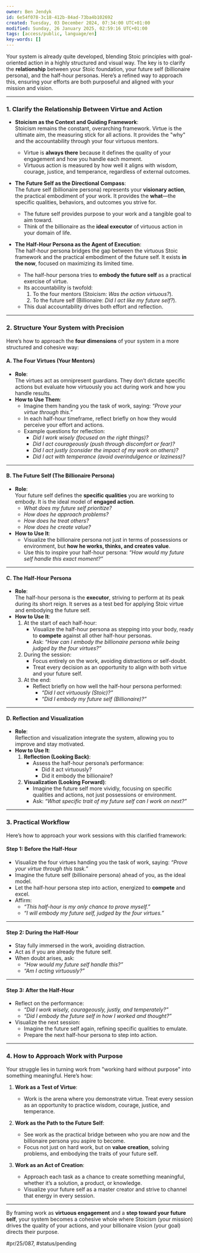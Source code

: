 ```yaml
---
owner: Ben Jendyk
id: 6e54f078-3c18-412b-84ad-73ba4b102692
created: Tuesday, 03 December 2024, 07:34:00 UTC+01:00
modified: Sunday, 26 January 2025, 02:59:16 UTC+01:00
tags: [access/public, language/en]
key-words: []
---
```


Your system is already quite developed, blending Stoic principles with goal-oriented action in a highly structured and visual way. The key is to clarify the **relationship** between your Stoic foundation, your future self (billionaire persona), and the half-hour personas. Here’s a refined way to approach this, ensuring your efforts are both purposeful and aligned with your mission and vision.

---

### **1. Clarify the Relationship Between Virtue and Action**

- **Stoicism as the Context and Guiding Framework**:  
	Stoicism remains the constant, overarching framework. Virtue is the ultimate aim, the measuring stick for all actions. It provides the "why" and the accountability through your four virtuous mentors.  
	- Virtue is **always there** because it defines the quality of your engagement and how you handle each moment.  
	- Virtuous action is measured by how well it aligns with wisdom, courage, justice, and temperance, regardless of external outcomes.

- **The Future Self as the Directional Compass**:  
	The future self (billionaire persona) represents your **visionary action**, the practical embodiment of your work. It provides the **what**—the specific qualities, behaviors, and outcomes you strive for.  
	- The future self provides purpose to your work and a tangible goal to aim toward.  
	- Think of the billionaire as the **ideal executor** of virtuous action in your domain of life.

- **The Half-Hour Persona as the Agent of Execution**:  
	The half-hour persona bridges the gap between the virtuous Stoic framework and the practical embodiment of the future self. It exists **in the now**, focused on maximizing its limited time.  
	- The half-hour persona tries to **embody the future self** as a practical exercise of virtue.  
	- Its accountability is twofold:  
		1. To the four mentors (Stoicism: *Was the action virtuous?*).  
		2. To the future self (Billionaire: *Did I act like my future self?*).  
	- This dual accountability drives both effort and reflection.

---

### **2. Structure Your System with Precision**

Here’s how to approach the **four dimensions** of your system in a more structured and cohesive way:

#### **A. The Four Virtues (Your Mentors)**

- **Role**:  
	The virtues act as omnipresent guardians. They don’t dictate specific actions but evaluate how virtuously you act during work and how you handle results.
- **How to Use Them**:  
	- Imagine them handing you the task of work, saying: *“Prove your virtue through this.”*  
	- In each half-hour timeframe, reflect briefly on how they would perceive your effort and actions.  
	- Example questions for reflection:  
		- *Did I work wisely (focused on the right things)?*  
		- *Did I act courageously (push through discomfort or fear)?*  
		- *Did I act justly (consider the impact of my work on others)?*  
		- *Did I act with temperance (avoid overindulgence or laziness)?*

---

#### **B. The Future Self (The Billionaire Persona)**

- **Role**:  
	Your future self defines the **specific qualities** you are working to embody. It is the ideal model of **engaged action**.  
	- *What does my future self prioritize?*  
	- *How does he approach problems?*  
	- *How does he treat others?*  
	- *How does he create value?*
- **How to Use It**:  
	- Visualize the billionaire persona not just in terms of possessions or environment, but **how he works, thinks, and creates value**.  
	- Use this to inspire your half-hour persona: *“How would my future self handle this exact moment?”*

---

#### **C. The Half-Hour Persona**

- **Role**:  
	The half-hour persona is the **executor**, striving to perform at its peak during its short reign. It serves as a test bed for applying Stoic virtue and embodying the future self.
- **How to Use It**:  
	1. At the start of each half-hour:
		- Visualize the half-hour persona as stepping into your body, ready to **compete** against all other half-hour personas.  
		- Ask: *“How can I embody the billionaire persona while being judged by the four virtues?”*
	2. During the session:
		- Focus entirely on the work, avoiding distractions or self-doubt.
		- Treat every decision as an opportunity to align with both virtue and your future self.
	3. At the end:
		- Reflect briefly on how well the half-hour persona performed:  
			- *“Did I act virtuously (Stoic)?”*  
			- *“Did I embody my future self (Billionaire)?”*

---

#### **D. Reflection and Visualization**

- **Role**:  
	Reflection and visualization integrate the system, allowing you to improve and stay motivated.  
- **How to Use It**:  
	1. **Reflection (Looking Back)**:  
		- Assess the half-hour persona’s performance:  
			- Did it act virtuously?  
			- Did it embody the billionaire?  
	2. **Visualization (Looking Forward)**:  
		- Imagine the future self more vividly, focusing on specific qualities and actions, not just possessions or environment.  
		- Ask: *“What specific trait of my future self can I work on next?”*

---

### **3. Practical Workflow**

Here’s how to approach your work sessions with this clarified framework:

#### **Step 1: Before the Half-Hour**

- Visualize the four virtues handing you the task of work, saying: *“Prove your virtue through this task.”*  
- Imagine the future self (billionaire persona) ahead of you, as the ideal model.  
- Let the half-hour persona step into action, energized to **compete** and excel.  
- Affirm:  
	- *“This half-hour is my only chance to prove myself.”*  
	- *“I will embody my future self, judged by the four virtues.”*

---

#### **Step 2: During the Half-Hour**

- Stay fully immersed in the work, avoiding distraction.  
- Act as if you are already the future self.  
- When doubt arises, ask:  
	- *“How would my future self handle this?”*  
	- *“Am I acting virtuously?”*

---

#### **Step 3: After the Half-Hour**

- Reflect on the performance:  
	- *“Did I work wisely, courageously, justly, and temperately?”*  
	- *“Did I embody the future self in how I worked and thought?”*  
- Visualize the next session:  
	- Imagine the future self again, refining specific qualities to emulate.  
	- Prepare the next half-hour persona to step into action.

---

### **4. How to Approach Work with Purpose**

Your struggle lies in turning work from "working hard without purpose" into something meaningful. Here’s how:

1. **Work as a Test of Virtue**:  
	- Work is the arena where you demonstrate virtue. Treat every session as an opportunity to practice wisdom, courage, justice, and temperance.

2. **Work as the Path to the Future Self**:  
	- See work as the practical bridge between who you are now and the billionaire persona you aspire to become.  
	- Focus not just on hard work, but on **value creation**, solving problems, and embodying the traits of your future self.

3. **Work as an Act of Creation**:  
	- Approach each task as a chance to create something meaningful, whether it’s a solution, a product, or knowledge.  
	- Visualize your future self as a master creator and strive to channel that energy in every session.

---

By framing work as **virtuous engagement** and a **step toward your future self**, your system becomes a cohesive whole where Stoicism (your mission) drives the quality of your actions, and your billionaire vision (your goal) directs their purpose.


#pr/25/087, #status/pending